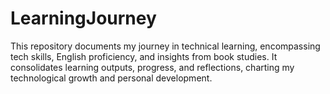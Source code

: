 # LearningJourney
This repository documents my journey in technical learning, encompassing tech skills, English proficiency, and insights from book studies. It consolidates learning outputs, progress, and reflections, charting my technological growth and personal development.
